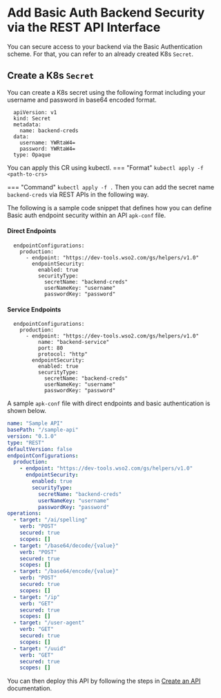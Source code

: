 # Add Basic Auth Backend Security via the REST API Interface

You can secure access to your backend via the Basic Authentication scheme. 
For that, you can refer to an already created K8s `Secret`.

## Create a K8s `Secret`

You can create a K8s secret using the following format including your username and password in base64 encoded format.

```
  apiVersion: v1
  kind: Secret
  metadata:
    name: backend-creds
  data:
    username: YWRtaW4=
    password: YWRtaW4=
  type: Opaque
```
  You can apply this CR using kubectl.
=== "Format"
    ```
    kubectl apply -f <path-to-crs>
    ```

=== "Command"
    ```
    kubectl apply -f .
    ```
  Then you can add the secret name `backend-creds` via REST APIs in the following way.

  The following is a sample code snippet that defines how you can define Basic auth endpoint security within an API `apk-conf` file.

#### Direct Endpoints

  ```
    endpointConfigurations:
      production:
        - endpoint: "https://dev-tools.wso2.com/gs/helpers/v1.0"
          endpointSecurity:
            enabled: true
            securityType:
              secretName: "backend-creds"
              userNameKey: "username"
              passwordKey: "password"
  ```

#### Service Endpoints

  ```
    endpointConfigurations:
      production:
        - endpoint: "https://dev-tools.wso2.com/gs/helpers/v1.0"
            name: "backend-service"
            port: 80
            protocol: "http"
          endpointSecurity:
            enabled: true
            securityType:
              secretName: "backend-creds"
              userNameKey: "username"
              passwordKey: "password"
  ```

A sample `apk-conf` file with direct endpoints and basic authentication is shown below.

```yaml
name: "Sample API"
basePath: "/sample-api"
version: "0.1.0"
type: "REST"
defaultVersion: false
endpointConfigurations:
  production:
    - endpoint: "https://dev-tools.wso2.com/gs/helpers/v1.0"
      endpointSecurity:
        enabled: true
        securityType:
          secretName: "backend-creds"
          userNameKey: "username"
          passwordKey: "password"
operations:
  - target: "/ai/spelling"
    verb: "POST"
    secured: true
    scopes: []
  - target: "/base64/decode/{value}"
    verb: "POST"
    secured: true
    scopes: []
  - target: "/base64/encode/{value}"
    verb: "POST"
    secured: true
    scopes: []
  - target: "/ip"
    verb: "GET"
    secured: true
    scopes: []
  - target: "/user-agent"
    verb: "GET"
    secured: true
    scopes: []
  - target: "/uuid"
    verb: "GET"
    secured: true
    scopes: []
```

You can then deploy this API by following the steps in [Create an API](../../get-started/quick-start-guide.md) documentation.